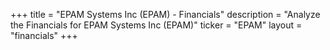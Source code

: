 +++
title = "EPAM Systems Inc (EPAM) - Financials"
description = "Analyze the Financials for EPAM Systems Inc (EPAM)"
ticker = "EPAM"
layout = "financials"
+++

